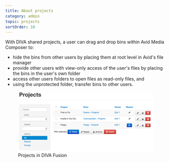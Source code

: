 ```yaml
---
title: About projects
category: admin
topic: projects
sortOrder: 10
---
```


With DIVA shared projects, a user can drag and drop bins within Avid Media Composer to:

  - hide the bins from other users by placing them at root level in Avid's file manager
  - provide other users with view-only access of the user's files by placing the bins in the user's own folder
  - access other users folders to open files as read-only files, and
  - using the unprotected folder, transfer bins to other users.

<figure>
  <img src="/images/v2/fusion/project-list.png" alt="Projects in DIVA Fusion"/>
  <figcaption>Projects in DIVA Fusion</figcaption>
</figure>
